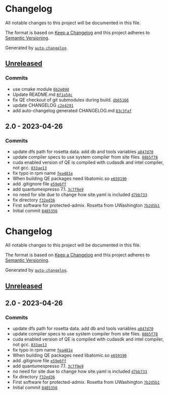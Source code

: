 # Changelog

All notable changes to this project will be documented in this file.

The format is based on [Keep a Changelog](https://keepachangelog.com/en/1.0.0/)
and this project adheres to [Semantic Versioning](https://semver.org/spec/v2.0.0.html).

Generated by [`auto-changelog`](https://github.com/CookPete/auto-changelog).

## [Unreleased](https://github.com/RCIC-UCI-Public/protected-admix/compare/2.0...HEAD)

### Commits

- use cmake module [`6b2e09d`](https://github.com/RCIC-UCI-Public/protected-admix/commit/6b2e09d0f5c683d0f615b8f05fec54fc1741ed30)
- Update README.md [`8f1a54c`](https://github.com/RCIC-UCI-Public/protected-admix/commit/8f1a54c3824a747d72d2ca2b4013bd56b16fde58)
- fix QE checkout of git submodules during build. [`db65166`](https://github.com/RCIC-UCI-Public/protected-admix/commit/db65166b62a12014302beea6a53b1c0858c21370)
- update CHANGELOG [`c2e4291`](https://github.com/RCIC-UCI-Public/protected-admix/commit/c2e4291207e4dc2d3435082c3a4d99a1f8a9c353)
- add auto-changelog generated CHANGELOG.md [`83c3faf`](https://github.com/RCIC-UCI-Public/protected-admix/commit/83c3fafba2ccd9216602d436a1e87687b802d6ba)

## 2.0 - 2023-04-26

### Commits

- update dfs path for rosetta data. add db and tools variables [`a847d70`](https://github.com/RCIC-UCI-Public/protected-admix/commit/a847d70673fa83e474f76158e54100365842d0b1)
- update compiler specs to use system compiler from site files. [`08b5f78`](https://github.com/RCIC-UCI-Public/protected-admix/commit/08b5f78d3c248f548945e63423da42ee9b132324)
- cuda enabled version of QE is compiled with cudasdk and intel compiler, not gcc. [`833ae13`](https://github.com/RCIC-UCI-Public/protected-admix/commit/833ae13ada8949cc359d579f6ab27c7a2a803396)
- fix typo in rpm name [`fea481e`](https://github.com/RCIC-UCI-Public/protected-admix/commit/fea481ec90c37d7c72bce86aa64d6cec2a0da392)
- When building QE packages need libatomic.so [`e659190`](https://github.com/RCIC-UCI-Public/protected-admix/commit/e6591909733074df9ea883a83180ec801e1e2498)
- add .gitignore file [`e59e6ff`](https://github.com/RCIC-UCI-Public/protected-admix/commit/e59e6ff9b1e2841c3e7782073028703d1e2f8ca6)
- add quantumespresso 7.1. [`3c7f9e9`](https://github.com/RCIC-UCI-Public/protected-admix/commit/3c7f9e943b69173c74c1d85b85d50b4b986faba3)
- no need for site due to change how site.yaml is included [`d7bb733`](https://github.com/RCIC-UCI-Public/protected-admix/commit/d7bb733022b24d38589a11b688a2a950e950dcab)
- fix directory [`f32ed36`](https://github.com/RCIC-UCI-Public/protected-admix/commit/f32ed3666523535305e97d6738c0f5c8a4971571)
- First software for protected-admix. Rosetta from UWashington [`7b2d5b1`](https://github.com/RCIC-UCI-Public/protected-admix/commit/7b2d5b1722b7fada38fb3575a13346333bb211cb)
- Initial commit [`8485356`](https://github.com/RCIC-UCI-Public/protected-admix/commit/8485356d59acc861263c9d0aba71feb883ce725e)

<!-- auto-changelog-above -->
# Changelog

All notable changes to this project will be documented in this file.

The format is based on [Keep a Changelog](https://keepachangelog.com/en/1.0.0/)
and this project adheres to [Semantic Versioning](https://semver.org/spec/v2.0.0.html).

Generated by [`auto-changelog`](https://github.com/CookPete/auto-changelog).

## [Unreleased](https://github.com/RCIC-UCI-Public/protected-admix/compare/2.0...HEAD)

## 2.0 - 2023-04-26

### Commits

- update dfs path for rosetta data. add db and tools variables [`a847d70`](https://github.com/RCIC-UCI-Public/protected-admix/commit/a847d70673fa83e474f76158e54100365842d0b1)
- update compiler specs to use system compiler from site files. [`08b5f78`](https://github.com/RCIC-UCI-Public/protected-admix/commit/08b5f78d3c248f548945e63423da42ee9b132324)
- cuda enabled version of QE is compiled with cudasdk and intel compiler, not gcc. [`833ae13`](https://github.com/RCIC-UCI-Public/protected-admix/commit/833ae13ada8949cc359d579f6ab27c7a2a803396)
- fix typo in rpm name [`fea481e`](https://github.com/RCIC-UCI-Public/protected-admix/commit/fea481ec90c37d7c72bce86aa64d6cec2a0da392)
- When building QE packages need libatomic.so [`e659190`](https://github.com/RCIC-UCI-Public/protected-admix/commit/e6591909733074df9ea883a83180ec801e1e2498)
- add .gitignore file [`e59e6ff`](https://github.com/RCIC-UCI-Public/protected-admix/commit/e59e6ff9b1e2841c3e7782073028703d1e2f8ca6)
- add quantumespresso 7.1. [`3c7f9e9`](https://github.com/RCIC-UCI-Public/protected-admix/commit/3c7f9e943b69173c74c1d85b85d50b4b986faba3)
- no need for site due to change how site.yaml is included [`d7bb733`](https://github.com/RCIC-UCI-Public/protected-admix/commit/d7bb733022b24d38589a11b688a2a950e950dcab)
- fix directory [`f32ed36`](https://github.com/RCIC-UCI-Public/protected-admix/commit/f32ed3666523535305e97d6738c0f5c8a4971571)
- First software for protected-admix. Rosetta from UWashington [`7b2d5b1`](https://github.com/RCIC-UCI-Public/protected-admix/commit/7b2d5b1722b7fada38fb3575a13346333bb211cb)
- Initial commit [`8485356`](https://github.com/RCIC-UCI-Public/protected-admix/commit/8485356d59acc861263c9d0aba71feb883ce725e)
